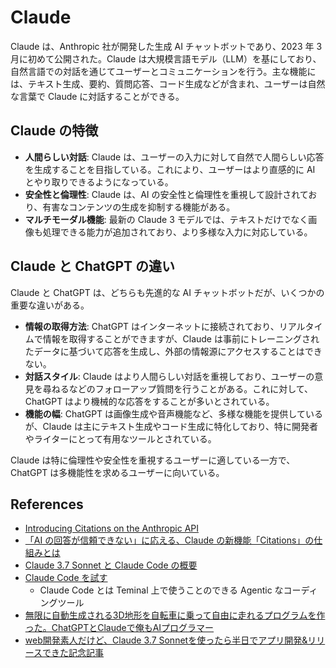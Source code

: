 # Claude

Claude は、Anthropic 社が開発した生成 AI チャットボットであり、2023 年 3 月に初めて公開された。Claude は大規模言語モデル（LLM）を基にしており、自然言語での対話を通じてユーザーとコミュニケーションを行う。主な機能には、テキスト生成、要約、質問応答、コード生成などが含まれ、ユーザーは自然な言葉で Claude に対話することができる。

## Claude の特徴

- **人間らしい対話**: Claude は、ユーザーの入力に対して自然で人間らしい応答を生成することを目指している。これにより、ユーザーはより直感的に AI とやり取りできるようになっている。
- **安全性と倫理性**: Claude は、AI の安全性と倫理性を重視して設計されており、有害なコンテンツの生成を抑制する機能がある。
- **マルチモーダル機能**: 最新の Claude 3 モデルでは、テキストだけでなく画像も処理できる能力が追加されており、より多様な入力に対応している。

## **Claude と ChatGPT の違い**

Claude と ChatGPT は、どちらも先進的な AI チャットボットだが、いくつかの重要な違いがある。

- **情報の取得方法**: ChatGPT はインターネットに接続されており、リアルタイムで情報を取得することができますが、Claude は事前にトレーニングされたデータに基づいて応答を生成し、外部の情報源にアクセスすることはできない。
- **対話スタイル**: Claude はより人間らしい対話を重視しており、ユーザーの意見を尋ねるなどのフォローアップ質問を行うことがある。これに対して、ChatGPT はより機械的な応答をすることが多いとされている。
- **機能の幅**: ChatGPT は画像生成や音声機能など、多様な機能を提供しているが、Claude は主にテキスト生成やコード生成に特化しており、特に開発者やライターにとって有用なツールとされている。

Claude は特に倫理性や安全性を重視するユーザーに適している一方で、ChatGPT は多機能性を求めるユーザーに向いている。

## References

- [Introducing Citations on the Anthropic API](https://www.anthropic.com/news/introducing-citations-api)
- [「AI の回答が信頼できない」に応える、Claude の新機能「Citations」の仕組みとは](https://atmarkit.itmedia.co.jp/ait/articles/2502/10/news065.html)
- [Claude 3.7 Sonnet と Claude Code の概要](https://note.com/npaka/n/nde500a0458fd)
- [Claude Code を試す](https://zenn.dev/schroneko/articles/a4496472b76477)
  - Claude Code とは Teminal 上で使うことのできる Agentic なコーディングツール
- [無限に自動生成される3D地形を自転車に乗って自由に走れるプログラムを作った。ChatGPTとClaudeで俺もAIプログラマー](https://www.techno-edge.net/article/2025/03/02/4160.html)
- [web開発素人だけど、Claude 3.7 Sonnetを使ったら半日でアプリ開発&リリースできた記念記事](https://qiita.com/ynmc0214/items/0a3ed437eeea02ccdefd)
